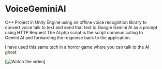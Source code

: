 # VoiceGeminiAI
C++ Project in Unity Engine using an offline voice recognition library to convert voice talk to text and send that text to Google Gemini AI as a prompt using HTTP Request
The AI.php script is the script communicating to Gemini AI and forwarding the response back to the application.

I have used this same tech in a horror game where you can talk to the AI ghost

[![Watch the video](https://youtu.be/RLOWIt4KLSQ)]
